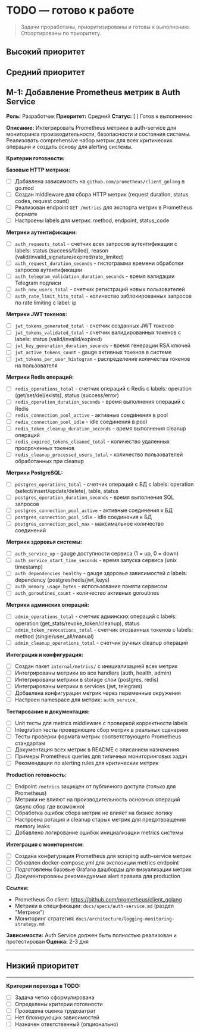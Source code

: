 # TODO — готово к работе

> Задачи проработаны, приоритизированы и готовы к выполнению. Отсортированы по приоритету.

## Высокий приоритет
<!-- Критически важные задачи, блокирующие другие -->

## Средний приоритет  
<!-- Важные задачи для текущего спринта/итерации -->

## M-1: Добавление Prometheus метрик в Auth Service
**Роль:** Разработчик
**Приоритет:** Средний
**Статус:** [ ] Готов к выполнению

**Описание:**
Интегрировать Prometheus метрики в auth-service для мониторинга производительности, безопасности и состояния системы. Реализовать comprehensive набор метрик для всех критических операций и создать основу для alerting системы.

**Критерии готовности:**

**Базовые HTTP метрики:**
- [ ] Добавлена зависимость на `github.com/prometheus/client_golang` в go.mod
- [ ] Создан middleware для сбора HTTP метрик (request duration, status codes, request count)
- [ ] Реализован endpoint `GET /metrics` для экспорта метрик в Prometheus формате
- [ ] Настроены labels для метрик: method, endpoint, status_code

**Метрики аутентификации:**
- [ ] `auth_requests_total` - счетчик всех запросов аутентификации с labels: status (success/failed), reason (valid/invalid_signature/expired/rate_limited)
- [ ] `auth_request_duration_seconds` - гистограмма времени обработки запросов аутентификации
- [ ] `auth_telegram_validation_duration_seconds` - время валидации Telegram подписи
- [ ] `auth_new_users_total` - счетчик регистраций новых пользователей
- [ ] `auth_rate_limit_hits_total` - количество заблокированных запросов по rate limiting с label: ip

**Метрики JWT токенов:**
- [ ] `jwt_tokens_generated_total` - счетчик созданных JWT токенов
- [ ] `jwt_tokens_validated_total` - счетчик валидированных токенов с labels: status (valid/invalid/expired)
- [ ] `jwt_key_generation_duration_seconds` - время генерации RSA ключей
- [ ] `jwt_active_tokens_count` - gauge активных токенов в системе
- [ ] `jwt_tokens_per_user_histogram` - распределение количества токенов на пользователя

**Метрики Redis операций:**
- [ ] `redis_operations_total` - счетчик операций с Redis с labels: operation (get/set/del/exists), status (success/error)
- [ ] `redis_operation_duration_seconds` - время выполнения операций с Redis
- [ ] `redis_connection_pool_active` - активные соединения в pool
- [ ] `redis_connection_pool_idle` - idle соединения в pool
- [ ] `redis_token_cleanup_duration_seconds` - время выполнения cleanup операций
- [ ] `redis_expired_tokens_cleaned_total` - количество удаленных просроченных токенов
- [ ] `redis_cleanup_processed_users_total` - количество пользователей обработанных при cleanup

**Метрики PostgreSQL:**
- [ ] `postgres_operations_total` - счетчик операций с БД с labels: operation (select/insert/update/delete), table, status
- [ ] `postgres_operation_duration_seconds` - время выполнения SQL запросов
- [ ] `postgres_connection_pool_active` - активные соединения к БД
- [ ] `postgres_connection_pool_idle` - idle соединения к БД
- [ ] `postgres_connection_pool_max` - максимальное количество соединений

**Метрики здоровья системы:**
- [ ] `auth_service_up` - gauge доступности сервиса (1 = up, 0 = down)
- [ ] `auth_service_start_time_seconds` - время запуска сервиса (unix timestamp)
- [ ] `auth_dependencies_healthy` - gauge здоровья зависимостей с labels: dependency (postgres/redis/jwt_keys)
- [ ] `auth_memory_usage_bytes` - использование памяти сервисом
- [ ] `auth_goroutines_count` - количество активных goroutines

**Метрики админских операций:**
- [ ] `admin_operations_total` - счетчик админских операций с labels: operation (get_stats/revoke_token/cleanup), status
- [ ] `admin_token_revocations_total` - счетчик отозванных токенов с labels: method (single/user_all/manual)
- [ ] `admin_cleanup_operations_total` - счетчик ручных cleanup операций

**Интеграция и конфигурация:**
- [ ] Создан пакет `internal/metrics/` с инициализацией всех метрик
- [ ] Интегрированы метрики во все handlers (auth, health, admin)
- [ ] Интегрированы метрики в storage слои (postgres, redis)
- [ ] Интегрированы метрики в services (jwt, telegram)
- [ ] Добавлена конфигурация метрик через переменные окружения
- [ ] Настроен namespace для метрик: `auth_service_`

**Тестирование и документация:**
- [ ] Unit тесты для metrics middleware с проверкой корректности labels
- [ ] Integration тесты проверяющие сбор метрик в реальных сценариях
- [ ] Тесты проверки формата метрик соответствующего Prometheus стандартам
- [ ] Документация всех метрик в README с описанием назначения
- [ ] Примеры Prometheus queries для типичных мониторинговых задач
- [ ] Рекомендации по alerting rules для критических метрик

**Production готовность:**
- [ ] Endpoint `/metrics` защищен от публичного доступа (только для Prometheus)
- [ ] Метрики не влияют на производительность основных операций (async сбор где возможно)
- [ ] Обработка ошибок сбора метрик не влияет на бизнес логику
- [ ] Настроена ротация и cleanup старых метрик для предотвращения memory leaks
- [ ] Добавлено логирование ошибок инициализации metrics системы

**Интеграция с мониторингом:**
- [ ] Создана конфигурация Prometheus для scraping auth-service метрик
- [ ] Обновлен docker-compose.yml для экспозиции metrics endpoint
- [ ] Подготовлены базовые Grafana дашборды для визуализации метрик
- [ ] Документированы рекомендуемые alert правила для production

**Ссылки:**
- Prometheus Go client: https://github.com/prometheus/client_golang
- Метрики в спецификации: `docs/specs/auth-service.md` (раздел "Метрики")
- Мониторинг стратегия: `docs/architecture/logging-monitoring-strategy.md`

**Зависимости:** Auth Service должен быть полностью реализован и протестирован
**Оценка:** 2-3 дня

---

## Низкий приоритет
<!-- Задачи для будущих итераций -->

---
**Критерии перехода в TODO:**
- [ ] Задача четко сформулирована
- [ ] Определены критерии готовности
- [ ] Проведена оценка трудозатрат
- [ ] Нет блокирующих зависимостей
- [ ] Назначен ответственный (опционально) 